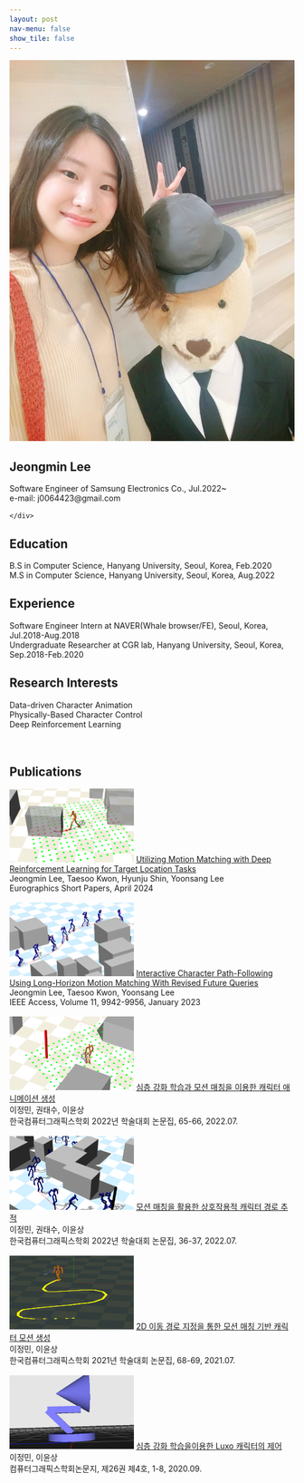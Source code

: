 ```yaml
---
layout: post
nav-menu: false 
show_tile: false
---
```


<!-- One -->
<section id="one">
	<div class="inner">
		<span class="image left"><img src="../assets/people/jeongmin-lee/jeongmin-lee.jpg" alt="" /></span>

<h2>Jeongmin Lee</h2>
Software Engineer of Samsung Electronics Co., Jul.2022~<br>
e-mail: j0064423@gmail.com
<p/>

    </div>

</section>

## Education
B.S in Computer Science, Hanyang University, Seoul, Korea, Feb.2020<br>
M.S in Computer Science, Hanyang University, Seoul, Korea, Aug.2022<br>

## Experience
Software Engineer Intern at NAVER(Whale browser/FE), Seoul, Korea, Jul.2018-Aug.2018<br>
Undergraduate Researcher at CGR lab, Hanyang University, Seoul, Korea, Sep.2018-Feb.2020<br>


## Research Interests
Data-driven Character Animation<br>
Physically-Based Character Control<br>
Deep Reinforcement Learning
<br>
<br>
<br>
## Publications
<div class="paper">
<span class="image left">
<img src="../assets/publications/2024-matching-drl/thumb-matching-drl.png" style="width: 220px; height: 130px; object-fit:cover" alt="" />
</span>
<span class="info right">
<a target="_black" rel="noopener noreferrer" href="../publications/2024-matching-drl.html">Utilizing Motion Matching with Deep Reinforcement Learning for Target Location Tasks</a><br>
Jeongmin Lee, Taesoo Kwon, Hyunju Shin, Yoonsang Lee<br>
Eurographics Short Papers, April 2024<br>
</span>
</div>
<br>

<div class="paper">
<span class="image left">
<img src="../assets/publications/2023-path-following/representative.png" style="width: 220px; height: 130px; object-fit:cover" alt="" />
</span>
<span class="info right">
<a target="_black" rel="noopener noreferrer" href="../publications/2023-path-following.html">Interactive Character Path-Following Using Long-Horizon Motion Matching With Revised Future Queries</a><br>
Jeongmin Lee, Taesoo Kwon, Yoonsang Lee<br>
IEEE Access, Volume 11, 9942-9956, January 2023<br>
</span>
</div>
<br>

<div class="paper">
<span class="image left" style="width:220px;"> 
<img src="../assets/publications/domestic/2022-kcgs-drlMotionMatching.png" style="width: 220px; height: 130px; object-fit:cover" alt="" />
</span>
<span class="info right">
<a target="_black" rel="noopener noreferrer" href="https://gitcgr.hanyang.ac.kr/publications/domestic/2022-kcgs-drlMotionMatching.pdf">심층 강화 학습과 모션 매칭을 이용한 캐릭터 애니메이션 생성</a><br>
이정민, 권태수, 이윤상 <br>
한국컴퓨터그래픽스학회 2022년 학술대회 논문집, 65-66, 2022.07.<br>
</span>
</div>
<br>

<div class="paper">
<span class="image left" style="width:220px;"> 
<img src="../assets/publications/domestic/2022-kcgs-interactivePathFollowing.png" style="width: 220px; height: 130px; object-fit:cover" alt="" />
</span>
<span class="info right">
<a target="_black" rel="noopener noreferrer" href="https://gitcgr.hanyang.ac.kr/publications/domestic/2022-kcgs-interactivePathFollowing.pdf">모션 매칭을 활용한 상호작용적 캐릭터 경로 추적</a><br>
이정민, 권태수, 이윤상 <br>
한국컴퓨터그래픽스학회 2022년 학술대회 논문집, 36-37, 2022.07.<br>
</span>
</div>
<br>

<div class="paper">
<span class="image left" style="width: 220px; height: 130px; object-fit:cover"> 
<img src="../assets/publications/domestic/2021-kcgsjournal-2dtraj.png" style="width: 220px; height: 130px; object-fit:cover object-position: 0 -20%" alt="" />
</span>
<span class="info right">
<a target="_black" rel="noopener noreferrer" href="https://gitcgr.hanyang.ac.kr/publications/domestic/2021-kcgs-2d-traj.pdf">2D 이동 경로 지정을 통한 모션 매칭 기반 캐릭터 모션 생성</a><br>
이정민, 이윤상 <br>
한국컴퓨터그래픽스학회 2021년 학술대회 논문집, 68-69, 2021.07.<br>
</span>
</div>
<br>

<div class="paper">
<span class="image left" style="width:220px;">
<img src="../assets/publications/domestic/2020-journalkcgs-luxo.png" style="width: 220px; height: 130px; object-fit:cover" alt="" />
</span>
<span class="info right">
<a target="_black" rel="noopener noreferrer" href="https://doi.org/10.15701/kcgs.2020.26.4.1">심층 강화 학습을이용한 Luxo 캐릭터의 제어</a><br>
이정민, 이윤상 <br>
컴퓨터그래픽스학회논문지, 제26권 제4호, 1-8, 2020.09.<br>
</span>
</div>
